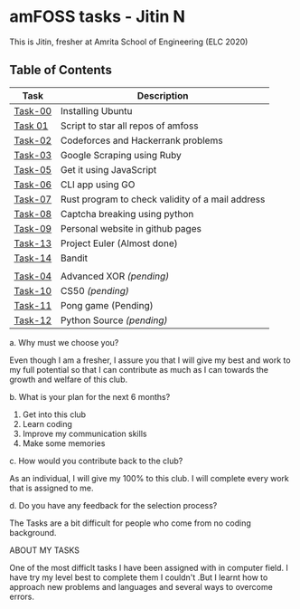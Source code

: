 # **amFOSS tasks - Jitin N**

This is Jitin, fresher at Amrita School of Engineering (ELC 2020)

## **Table of Contents**

| Task | Description |
| --- | --- |
| <a href="https://github.com/ashwinkey04/amfoss-tasks/tree/master/task-00">Task-00</a> | Installing Ubuntu |
| [Task 01](https://github.com/nj7782/amfoss-tasks/tree/main/Task%201)| Script to star all repos of amfoss |
| <a href="https://github.com/ashwinkey04/amfoss-tasks/tree/master/task-02">Task-02</a> | Codeforces and Hackerrank problems |
| <a href="https://github.com/ashwinkey04/amfoss-tasks/tree/master/task-03">Task-03</a> | Google Scraping using Ruby|
| <a href="https://github.com/ashwinkey04/amfoss-tasks/tree/master/task-05">Task-05</a> | Get it using JavaScript  |
| <a href="https://github.com/ashwinkey04/amfoss-tasks/tree/master/task-06">Task-06</a> | CLI app using GO  |
| <a href="https://github.com/ashwinkey04/amfoss-tasks/tree/master/task-07">Task-07</a> | Rust program to check validity of a mail address |
| <a href="https://github.com/ashwinkey04/amfoss-tasks/tree/master/task-08">Task-08</a> | Captcha breaking using python |
| <a href="https://github.com/ashwinkey04/amfoss-tasks/tree/master/task-09">Task-09</a> | Personal website in github pages |
| <a href="https://github.com/ashwinkey04/amfoss-tasks/tree/master/task-13">Task-13 </a>| Project Euler (Almost done) |
| <a href="https://github.com/ashwinkey04/amfoss-tasks/tree/master/task-14">Task-14</a> | Bandit |
|  |  |
| <a href="https://github.com/ashwinkey04/amfoss-tasks/tree/master/task-04" > Task-04 </a>  | Advanced XOR *(pending)* |
| <a href="https://github.com/ashwinkey04/amfoss-tasks/tree/master/task-10">Task-10 </a>  | CS50 *(pending)* |
| <a href="https://github.com/ashwinkey04/amfoss-tasks/tree/master/task-11">Task-11 </a> | Pong game (Pending)|
| <a href="https://github.com/ashwinkey04/amfoss-tasks/tree/master/task-12">Task-12 </a>  | Python Source *(pending)* |





a. Why must we choose you?

Even though I am a fresher, I assure you that I will give my best and work to my full potential so that I can contribute as much as I can towards the growth and welfare of this club.

b. What is your plan for the next 6 months?
1. Get into this club
2. Learn coding
3. Improve my communication skills
4. Make some memories

c. How would you contribute back to the club?

As an individual, I will give my 100% to this club. I will complete every work that is assigned to me.

d. Do you have any feedback for the selection process?

The Tasks are a bit difficult for people who come from no coding background.


ABOUT MY TASKS

One of the most difficlt tasks I have been assigned with in computer field. I have try my level best to complete them I couldn't .But I learnt how to approach new problems and languages and several ways to overcome errors.
